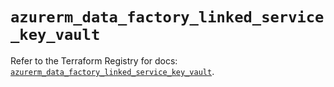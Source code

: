 # `azurerm_data_factory_linked_service_key_vault`

Refer to the Terraform Registry for docs: [`azurerm_data_factory_linked_service_key_vault`](https://registry.terraform.io/providers/hashicorp/azurerm/4.25.0/docs/resources/data_factory_linked_service_key_vault).
